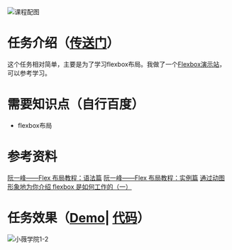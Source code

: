 ![课程配图](http://gss0.baidu.com/9rkZbzqaKgQUohGko9WTAnF6hhy/mms-res/fed/ife/ife_tutor/课程配图.3fb31f3e5af7e8d7.jpg)
# 任务介绍（[传送门](http://ife.baidu.com/course/detail/id/114)）
这个任务相对简单，主要是为了学习flexbox布局。我做了一个[Flexbox演示站](https://xluos.github.io/demo/flexbox/)，可以参考学习。
# 需要知识点（自行百度）
+ flexbox布局
# 参考资料
[阮一峰——Flex 布局教程：语法篇](http://www.ruanyifeng.com/blog/2015/07/flex-grammar.html)
[阮一峰——Flex 布局教程：实例篇](http://www.ruanyifeng.com/blog/2015/07/flex-examples.html)
[通过动图形象地为你介绍 flexbox 是如何工作的（一）](https://segmentfault.com/a/1190000008414812)

# 任务效果（[Demo](https://xluos.github.io/ife/%E5%B0%8F%E8%96%87%E5%AD%A6%E9%99%A2/1-10.html)| [代码](https://github.com/xluos/ife)）
![小薇学院1-2](http://7xrp04.com1.z0.glb.clouddn.com/task_1_10_1.png)